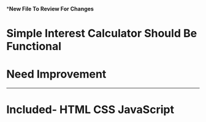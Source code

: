 *******New File To Review For Changes******

# Simple Interest Calculator Should Be Functional
# Need Improvement
********************************************************

# Included- HTML CSS JavaScript
